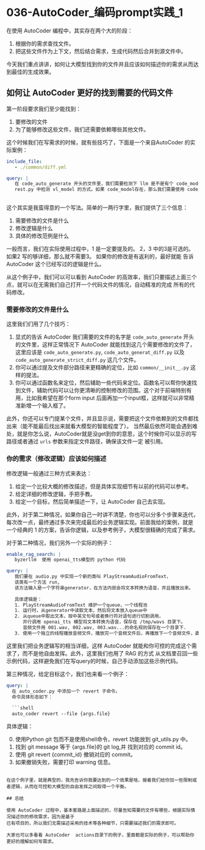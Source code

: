# 036-AutoCoder_编码prompt实践_1

在使用 AutoCoder 编程中，其实存在两个大的阶段：

1. 根据你的需求查找文件。
2. 把这些文件作为上下文，然后结合需求，生成代码然后合并到源文件中。

今天我们重点讲讲，如何让大模型找到你的文件并且应该如何描述你的需求从而达到最佳的生成效果。

## 如何让 AutoCoder 更好的找到需要的代码文件

第一阶段要求我们至少能找到：

1. 要修改的文件
2. 为了能够修改这些文件，我们还需要依赖哪些其他文件。

这个时候我们在写需求的时候，就有些技巧了，下面是一个来自AutoCoder 的实际案例：

```yaml
include_file: 
   - ./common/diff.yml

query: |   
   在 code_auto_generate 开头的文件里，我们需要检测下 llm 是不是有个 code_model 值存在。参考 
   rest.py 中检测 vl_model 的方式。如果 code_model存在，那么我们需要使用 code_model 而不是模型的llm 来处理。
   
```

这个其实是我蛮得意的一个写法。简单的一两行字里，我们提供了三个信息：

1. 需要修改的文件是什么
2. 修改逻辑是什么
3. 具体的修改范例是什么

一般而言，我们在实际使用过程中，1 是一定要提及的。 2，3 中的3是可选的。 如果2 写的够详细，那么就不需要3。 如果你的修改是有返利的，最好就能
告诉AutoCoder 这个已经写过的逻辑是什么。

从这个例子中，我们可以可以看到 AutoCoder 的高效率，我们只要描述上面三个点，就可以在无需我们自己打开一个代码文件的情况，自动精准的完成
所有的代码修改。

### 需要修改的文件是什么

这里我们们用了几个技巧：

1. 显式的告诉 AutoCoder 我们需要的文件的名字是 `code_auto_generate` 开头的文件里，这样正常情况下 AutoCoder 就能找到这几个需要修改的文件了，这里应该是 `code_auto_generate.py`, `code_auto_generat_diff.py` 以及 `code_auto_generate_strict_diff.py` 这几个文件。
2. 你可以通过提及文件部分路径来更精确的定位，比如 `common/__init__.py` 这样的提法。
3. 你可以通过函数名来定位，然后辅助一些代码来定位。函数名可以帮你快速找到文件，辅助代码可以让你更清晰的控制修改的范围。这个对于前端特别有用，比如我希望在那个form input 后面再加一个input框，这样就可以非常精准新增一个输入框了。

此外，你还可以专门提某个文件，并且显示说，需要把这个文件依赖到的文件都找出来（能不能最后找出来就看大模型的智能程度了）。
当然最后依然可能会遇到难处，就是你怎么说，AutoCoder就是没get到你的意思，这个时候你可以显示的写路径或者通过 `urls` 参数来指定文件路径，确保该文件一定
被引用。

### 你的需求（修改逻辑）应该如何描述

修改逻辑一般通过三种方式来表达：

1. 给定一个比较大概的修改描述，但是具体实现细节有以前的代码可以参考。
2. 给定详细的修改逻辑，手把手教。
3. 给定一个目标，然后简单描述一下，让 AutoCoder 自己去实现。

此外，对于第二种情况，如果你自己一时讲不清楚，你也可以分多个步骤来迭代，每次改一点，最终通过多次来完成最后的业务逻辑实现。前面我给的案例，就是
一个经典的 1 的方案，告诉你逻辑，以及参考例子，大模型很精确的完成了需求。

对于第二种情况，我们另外一个实际的例子：

```yaml
enable_rag_search: | 
   byzerllm  使用 openai_tts模型的 python 代码

query: | 
   我们要在 audio.py 中实现一个新的类叫 PlayStreamAudioFromText，
   该类有一个方法 run,
   该方法输入是一个字符串generator，在方法内部会将文本转换为语音，并且播放出来。
   
   具体逻辑是：
   1. PlayStreamAudioFromText 维护一个queue，一个线程池
   1. 运行时，从generator中读取文本，然后将文本放入queue中
   2. 从queue中取出文本，按中英文句号或者换行符对语句进行切割调用，
      并行调用 openai_tts 模型将文本转换为语音，保存在 /tmp/wavs 目录下。
      音频文件用 001.wav, 002.wav, 003.wav...的命名规则保存在一个目录下.
   3. 使用一个独立的线程播放音频文件，播放完一个音频文件后，再播放下一个音频文件，直到播放完毕。
```

这里我们把业务逻辑写的相当详细，这样 AutoCoder 就能和你可控的完成这个需求了，而不是他自由发挥。此外，这里我们也用了 RAG 的方式
从文档里召回一些示例代码，这样避免我们在写query的时候，自己手动添加这些示例代码。

第三种情况，给定目标这个，我们也来看一个例子：

```yaml
query: |
  在 auto_coder.py 中添加一个 revert 子命令。
  命令具体形态如下：
  
  ```shell
  auto_coder revert --file {args.file}
  ```

  具体逻辑：

  0. 使用Python git 包而不是使用shell命令，revert 功能放到 git_utils.py 中。
  1. 找到 git message 等于 {args.file}的 git log,并 找到对应的 commit id。
  2. 使用 git revert {commit_id} 撤销对应的 commit。
  3. 如果撤销失败，需要打印 warning 信息。
```

在这个例子里，就是典型的，我先告诉你我要达到的一个效果是啥，接着我们给你加一些限制或者逻辑，从而在可控和大模型的自由发挥之间取得一个平衡。

## 总结

使用 AutoCoder 过程中，基本套路是上面描述的，尽量告知需要的文件有哪些，根据实际情况描述你的修改需求，因为是基于
已有项目的，所以我们无需描述采用的技术等各种细节，只需要描述我们的需求即可。

大家也可以多看看 AutoCoder  actions目录下的例子，里面都是实际的例子，可以帮助你更好的理解如何写需求。